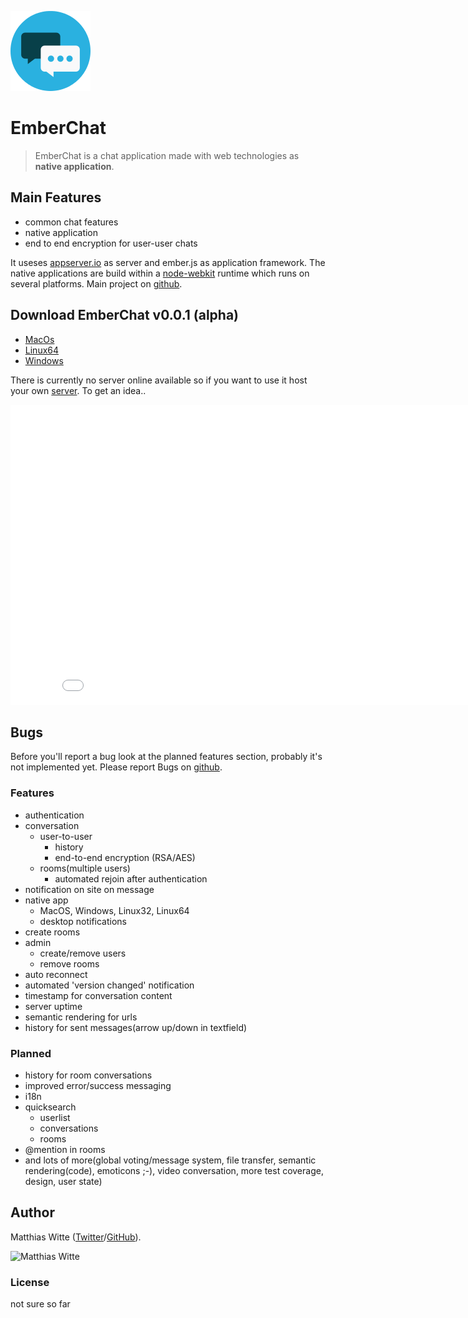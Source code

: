 ![EmberChat](images/icon-128.png)
# EmberChat


> EmberChat is a chat application made with web technologies as **native application**.

## Main Features

 - common chat features
 - native application
 - end to end encryption for user-user chats

It useses [appserver.io](http://appserver.io) as server and ember.js as application framework. The native applications
are build within a [node-webkit](https://github.com/rogerwang/node-webkit) runtime which runs on several platforms. Main
project on [github](https://github.com/mwitte/EmberChat/).

## Download EmberChat v0.0.1 (alpha)

 - [MacOs](https://dl.dropboxusercontent.com/u/8932463/EmberChat/EmberChat.MacOS-0.0.1.zip)
 - [Linux64](https://dl.dropboxusercontent.com/u/8932463/EmberChat/EmberChat.Linux64-0.0.1.zip)
 - [Windows](https://dl.dropboxusercontent.com/u/8932463/EmberChat/EmberChat.Windows-0.0.1.zip)

There is currently no server online available so if you want to use it host your own
[server](https://github.com/mwitte/EmberChatAppServer). To get an idea..

<iframe width="853" height="480" src="//www.youtube.com/embed/77dYi2lf54Y" frameborder="0" allowfullscreen></iframe>

## Bugs

Before you'll report a bug look at the planned features section, probably it's not implemented yet. Please report
Bugs on [github](https://github.com/mwitte/EmberChat/issues).

### Features ###
 - authentication
 - conversation
    - user-to-user
        - history
        - end-to-end encryption (RSA/AES)
    - rooms(multiple users)
        - automated rejoin after authentication
 - notification on site on message
 - native app
    - MacOS, Windows, Linux32, Linux64
    - desktop notifications
 - create rooms
 - admin
    - create/remove users
    - remove rooms
 - auto reconnect
 - automated 'version changed' notification
 - timestamp for conversation content
 - server uptime
 - semantic rendering for urls
 - history for sent messages(arrow up/down in textfield)

### Planned ###
 - history for room conversations
 - improved error/success messaging
 - i18n
 - quicksearch
    - userlist
    - conversations
    - rooms
 - @mention in rooms
 - and lots of more(global voting/message system, file transfer, semantic rendering(code), emoticons ;-), video conversation, more test coverage, design, user state)

## Author

Matthias Witte ([Twitter](https://twitter.com/wittematze)/[GitHub](https://github.com/mwitte)).

![Matthias Witte](http://www.gravatar.com/avatar/edff138585674e635ae6f133c0cd10c6.png?s=200)

### License

not sure so far